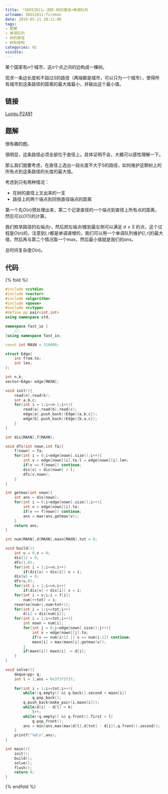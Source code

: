 ```yaml
---
title: 「SDOI2011」消防-树的直径+单调队列
urlname: SDOI2011-fireman
date: 2018-05-21 20:11:00
tags:
- 题解
- 单调队列
- 树的直径
- 树形结构
categories: OI
visible:
---
```


某个国家有$n$个城市，这$n$个点之间的边构成一棵树。

现求一条边长度和不超过$S$的路径（两端都是城市，可以只为一个城市），使得所有城市到这条路径的距离的最大值最小，并输出这个最小值。

<!-- more -->

## 链接

[Luogu P2491](https://www.luogu.org/problemnew/show/P2491)

## 题解

很有趣的题。

很明显，这条路径必须全部位于直径上。具体证明不会，大概可以感性理解一下。

那么我们就要考虑，在直径上选出一段长度不大于S的路径，如何维护这颗树上的所有点到这条路径的长度的最大值。

考虑到只有两种情况：

+ 在树的直径上叉出来的一支
+ 路径上的两个端点到同侧直径端点的距离

第一个先$O(n)$预处理出来，第二个记录直径的一个端点到直径上所有点的距离，然后可以$O(1)$的计算。

我们枚举路径的右端点$r$，然后把左端点$l$推到最左侧可以满足 $d \leq S$ 的点，这个过程是$O(n)$的，注意到$l,r$都是单调递增的，我们可以用一个单调队列维护$[l,r]$的最大值，然后再与第二个情况取一个$max$。然后最小值就是我们的$ans$。

总时间复杂度$O(n)$。

## 代码

{% fold %}
```cpp
#include <cstdio>
#include <vector>
#include <algorithm>
#include <queue>
#include <cctype>
#define pp pair<int,int>
using namespace std;

namespace fast_io {
    //...
}using namespace fast_io;

const int MAXN = 310000;

struct Edge{
    int from,to;
    int len;
};

int n,k;
vector<Edge> edge[MAXN];

void init(){
    read(n),read(k);
    int a,b,c;
    for(int i = 1;i<=n-1;i++){
        read(a),read(b),read(c);
        edge[a].push_back((Edge){a,b,c});
        edge[b].push_back((Edge){b,a,c});
    }
}

int dis[MAXN],f[MAXN];

void dfs(int nown,int fa){
    f[nown] = fa;
    for(int i = 0;i<edge[nown].size();i++){
        int v = edge[nown][i].to,l = edge[nown][i].len;
        if(v == f[nown]) continue;
        dis[v] = dis[nown] + l;
        dfs(v,nown);
    }
}

int getmax(int nown){
    int ans = dis[nown];
    for(int i = 0;i<edge[nown].size();i++){
        int v = edge[nown][i].to;
        if(v == f[nown]) continue; 
        ans = max(ans,getmax(v));
    }
    return ans;
}

int num[MAXN],d[MAXN],maxn[MAXN],tot = 0;

void build(){
    int u = 0,v = 0;
    dis[1] = 0;
    dfs(1,0);
    for(int i = 1;i<=n;i++)
        if(dis[u] < dis[i]) u = i;
    dis[u] = 0;
    dfs(u,0);
    for(int i = 1;i<=n;i++)
        if(dis[v] < dis[i]) v = i;
    for(int i = v;i;i = f[i])
        num[++tot] = i;
    reverse(num+1,num+tot+1);
    for(int i = 1;i<=tot;i++)
        d[i] = dis[num[i]];
    for(int i = 1;i<=tot;i++){
        int nown = num[i];
        for(int j = 0;j<edge[nown].size();j++){
            int v = edge[nown][j].to;
            if(v == num[i+1] || v == num[i-1]) continue;
            maxn[i] = max(maxn[i],getmax(v));
        }
        if(maxn[i]) maxn[i] -= d[i];
    }
}

void solve(){
    deque<pp> q;
    int l = 1,ans = 0x3f3f3f3f;
    
    for(int i = 1;i<=tot;i++){
        while(!q.empty() && q.back().second < maxn[i])
            q.pop_back();
        q.push_back(make_pair(i,maxn[i]));
        while(d[i] - d[l] > k)
            l++;
        while(!q.empty() && q.front().first < l)
            q.pop_front();
        ans = min(ans,max(max(d[l],d[tot] - d[i]),q.front().second));
    }
    printf("%d\n",ans);
}

int main(){
    init();
    build();
    solve();
    flush();
    return 0;
}
```
{% endfold %}